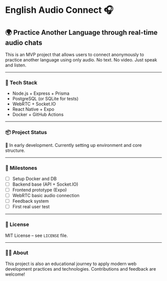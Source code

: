 # English Audio Connect 🎧

## 🌍 Practice Another Language through real-time audio chats

This is an MVP project that allows users to connect anonymously to practice another language using only audio. No text. No video. Just speak and listen.

---

### 🚀 Tech Stack

- Node.js + Express + Prisma
- PostgreSQL (or SQLite for tests)
- WebRTC + Socket.IO
- React Native + Expo
- Docker + GitHub Actions

---

### 📦 Project Status

🚧 In early development. Currently setting up environment and core structure.

---

### 📅 Milestones

- [ ] Setup Docker and DB
- [ ] Backend base (API + Socket.IO)
- [ ] Frontend prototype (Expo)
- [ ] WebRTC basic audio connection
- [ ] Feedback system
- [ ] First real user test

---

### 📄 License

MIT License – see `LICENSE` file.

---

### 👨‍💻 About

This project is also an educational journey to apply modern web development practices and technologies. Contributions and feedback are welcome!

